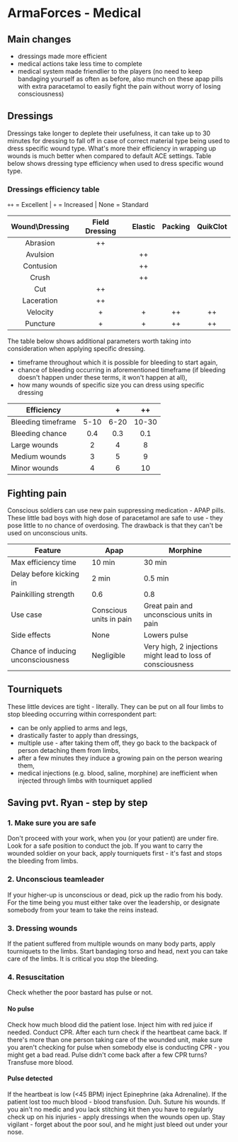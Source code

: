 ﻿# ArmaForces - Medical

## Main changes

- dressings made more efficient
- medical actions take less time to complete
- medical system made friendlier to the players (no need to keep bandaging yourself as often as before, also munch on these apap pills with extra paracetamol to easily fight the pain without worry of losing consciousness)

## Dressings

Dressings take longer to deplete their usefulness, it can take up to 30 minutes for dressing to fall off in case of correct material type being used to dress specific wound type. What's more their efficiency in wrapping up wounds is much better when compared to default ACE settings. Table below shows dressing type efficiency when used to dress specific wound type.

### Dressings efficiency table

`++` = Excellent | `+` = Increased | None = Standard

| Wound\Dressing | Field Dressing | Elastic | Packing | QuikClot |
| :------------: | :------------: | :-----: | :-----: | :------: |
|    Abrasion    |       ++       |         |         |          |
|    Avulsion    |                |   ++    |         |          |
|   Contusion    |                |   ++    |         |          |
|     Crush      |                |   ++    |         |          |
|      Cut       |       ++       |         |         |          |
|   Laceration   |       ++       |         |         |          |
|    Velocity    |       +        |    +    |   ++    |    ++    |
|    Puncture    |       +        |    +    |   ++    |    ++    |

The table below shows additional parameters worth taking into consideration when applying specific dressing. 

- timeframe throughout which it is possible for bleeding to start again,
- chance of bleeding occurring in aforementioned timeframe (if bleeding doesn't happen under these terms, it won't happen at all),
- how many wounds of specific size you can dress using specific dressing

| Efficiency         |       |   +   |  ++   |
| ------------------ | :---: | :---: | :---: |
| Bleeding timeframe | 5-10  | 6-20  | 10-30 |
| Bleeding chance    |  0.4  |  0.3  |  0.1  |
| Large wounds       |   2   |   4   |   8   |
| Medium wounds      |   3   |   5   |   9   |
| Minor wounds       |   4   |   6   |  10   |

## Fighting pain

Conscious soldiers can use new pain suppressing medication - APAP pills. These little bad boys with high dose of paracetamol are safe to use - they pose little to no chance of overdosing. The drawback is that they can't be used on unconscious units.

| Feature                            | Apap                    | Morphine                                                    |
| ---------------------------------- | ----------------------- | ----------------------------------------------------------- |
| Max efficiency time                | 10 min                  | 30 min                                                      |
| Delay before kicking in            | 2 min                   | 0.5 min                                                     |
| Painkilling strength               | 0.6                     | 0.8                                                         |
| Use case                           | Conscious units in pain | Great pain and unconscious units in pain                    |
| Side effects                       | None                    | Lowers pulse                                                |
| Chance of inducing unconsciousness | Negligible              | Very high, 2 injections might lead to loss of consciousness |

## Tourniquets 

These little devices are tight - literally. They can be put on all four limbs to stop bleeding occurring within correspondent part:

- can be only applied to arms and legs,
- drastically faster to apply than dressings, 
- multiple use - after taking them off, they go back to the backpack of person detaching them from limbs,
- after a few minutes they induce a growing pain on the person wearing them,
- medical injections (e.g. blood, saline, morphine) are inefficient when injected through limbs with tourniquet applied

## Saving pvt. Ryan - step by step

### 1. Make sure you are safe

Don't proceed with your work, when you (or your patient) are under fire. Look for a safe position to conduct the job. If you want to carry the wounded soldier on your back, apply tourniquets first - it's fast and stops the bleeding from limbs.

### 2. Unconscious teamleader

If your higher-up is unconscious or dead, pick up the radio from his body. For the time being you must either take over the leadership, or designate somebody from your team to take the reins instead.

### 3. Dressing wounds

If the patient suffered from multiple wounds on many body parts, apply tourniquets to the limbs. Start bandaging torso and head, next you can take care of the limbs. It is critical you stop the bleeding.

### 4. Resuscitation

Check whether the poor bastard has pulse or not.

#### No pulse

Check how much blood did the patient lose. Inject him with red juice if needed.
Conduct CPR. After each turn check if the heartbeat came back. If there's more than one person taking care of the wounded unit, make sure you aren't checking for pulse when somebody else is conducting CPR - you might get a bad read. Pulse didn't come back after a few CPR turns? Transfuse more blood.

#### Pulse detected

If the heartbeat is low (<45 BPM) inject Epinephrine (aka Adrenaline).
If the patient lost too much blood - blood transfusion. Duh.
Suture his wounds. If you ain't no medic and you lack stitching kit then you have to regularly check up on his injuries - apply dressings when the wounds open up. Stay vigilant - forget about the poor soul, and he might just bleed out under your nose.
